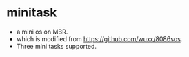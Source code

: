 # minitask
* a mini os on MBR.
* which is modified from https://github.com/wuxx/8086sos.
* Three mini tasks supported.
